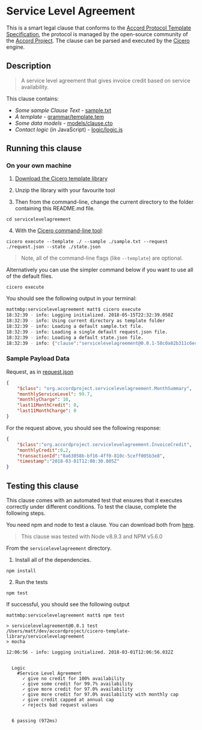 
# Service Level Agreement

This is a smart legal clause that conforms to the [Accord Protocol Template Specification](https://docs.google.com/document/d/1UacA_r2KGcBA2D4voDgGE8jqid-Uh4Dt09AE-shBKR0), the protocol is managed by the open-source community of the [Accord Project](https://accordproject.org). The clause can be parsed and executed by the [Cicero](https://github.com/accordproject/cicero) engine.

## Description

> A service level agreement that gives invoice credit based on service availability.

This clause contains:
- *Some sample Clause Text* - [sample.txt](sample.txt)
- *A template* - [grammar/template.tem](grammar/template.tem)
- *Some data models* - [models/clause.cto](models/clause.cto)
- *Contact logic* (in JavaScript) - [logic/logic.js](lib/logic.js)

## Running this clause

### On your own machine

1. [Download the Cicero template library](https://github.com/accordproject/cicero-template-library/archive/master.zip)

2. Unzip the library with your favourite tool

3. Then from the command-line, change the current directory to the folder containing this README.md file.
```
cd servicelevelagreement
```
4. With the [Cicero command-line tool](https://github.com/accordproject/cicero#installation):
```
cicero execute --template ./ --sample ./sample.txt --request ./request.json --state ./state.json
```
> Note, all of the command-line flags (like `--template`) are optional.

Alternatively you can use the simpler command below if you want to use all of the default files.
```
cicero execute
```

You should see the following output in your terminal:
```bash
mattmbp:servicelevelagreement matt$ cicero execute
18:32:39 - info: Logging initialized. 2018-05-15T22:32:39.050Z
18:32:39 - info: Using current directory as template folder
18:32:39 - info: Loading a default sample.txt file.
18:32:39 - info: Loading a single default request.json file.
18:32:39 - info: Loading a default state.json file.
18:32:39 - info: {"clause":"servicelevelagreement@0.0.1-58c0a82b311c6ec6c1c3a994b13994fd11f7a138fae428fe752ef04ad3477bd3","request":{"$class":"org.accordproject.servicelevelagreement.MonthSummary","monthlyServiceLevel":99.7,"monthlyCharge":10,"last11MonthCredit":0,"last11MonthCharge":0},"response":{"$class":"org.accordproject.servicelevelagreement.InvoiceCredit","monthlyCredit":0.2,"transactionId":"e74bde3f-df1d-4ced-be4c-c9bc6226ec91","timestamp":"2018-05-15T22:32:39.823Z"},"state":{"$class":"org.accordproject.common.ContractState","stateId":"org.accordproject.common.ContractState#1"},"emit":[]}
```

### Sample Payload Data

Request, as in [request.json](https://github.com/accordproject/cicero-template-library/blob/master/servicelevelagreement/request.json)
```json
{
    "$class": "org.accordproject.servicelevelagreement.MonthSummary",
    "monthlyServiceLevel": 99.7,
    "monthlyCharge": 10,
    "last11MonthCredit": 0,
    "last11MonthCharge": 0
}

```

For the request above, you should see the following response:
```json
{
    "$class":"org.accordproject.servicelevelagreement.InvoiceCredit",
    "monthlyCredit":0.2,
    "transactionId":"0a63058b-bf16-4ff0-810c-5ceff005b3e8",
    "timestamp":"2018-03-01T12:08:30.805Z"
}
```


## Testing this clause

This clause comes with an automated test that ensures that it executes correctly under different conditions. To test the clause, complete the following steps.

You need npm and node to test a clause. You can download both from [here](https://nodejs.org/).

> This clause was tested with Node v8.9.3 and NPM v5.6.0

From the `servicelevelagreement` directory.

1. Install all of the dependencies.
```
npm install
```

2. Run the tests
```
npm test
```
If successful, you should see the following output
```
mattmbp:servicelevelagreement matt$ npm test

> servicelevelagreement@0.0.1 test /Users/matt/dev/accordproject/cicero-template-library/servicelevelagreement
> mocha

12:06:56 - info: Logging initialized. 2018-03-01T12:06:56.032Z


  Logic
    #Service Level Agreement
      ✓ give no credit for 100% availability
      ✓ give some credit for 99.7% availability
      ✓ give more credit for 97.0% availability
      ✓ give more credit for 97.0% availability with monthly cap
      ✓ give credit capped at annual cap
      ✓ rejects bad request values


  6 passing (972ms)

```
